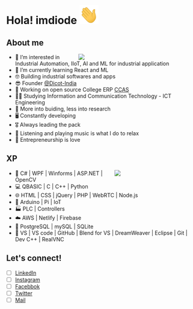 # Hola! imdiode <img src="https://github.com/devSouvik/devSouvik/blob/master/Hi.gif" width="50" height="50" />

## About me


- 👀 <img align="right" src="https://miro.medium.com/max/1800/1*YiIf4hs9q83CSbZD4fUJ7w.gif" width="65%"/>I’m interested in Industrial Automation, IIoT, AI and ML for industrial application
- 🌱 I’m currently learning React and ML
- 🤓 Building industrial softwares and apps 
- 😎 Founder [@Dicot-India](https://github.com/Dicot-India)
- 💾 Working on open source College ERP [CCAS](https://github.com/imdiode/CCAS)
- 🧑‍🎓 Studying Information and Communication Technology - ICT Engineering
- 👷 More into buiding, less into research
- 🖥️ Constantly developing
- 🎖️ Always leading the pack
- 🎵 Listening and playing music is what I do to relax
- 💙 Entrepreneurship is love

## XP

* <img src="https://i.pinimg.com/originals/1c/49/2e/1c492eb6e1d085b2fa32302ecd6f8343.gif" width="45%" align="right"/>🦈 C# | WPF | Winforms | ASP.NET | OpenCV
* 💻 QBASIC | C | C++ | Python 
* 🌐 HTML | CSS | jQuery | PHP | WebRTC | Node.js
* 🤖 Arduino | Pi | IoT
* 🏭 PLC | Controllers
* ☁️ AWS | Netlify | Firebase
* 📑 PostgreSQL | mySQL | SQLite
* 🧰 VS | VS code | GitHub | Blend for VS | DreamWeaver | Eclipse | Git | Dev C++ | RealVNC

## Let's connect!

- [ ] [LinkedIn](https://www.linkedin.com/in/diode16/)
- [ ] [Instagram](https://www.instagram.com/diode.h)
- [ ] [Facebbok](https://www.facebook.com/nandan.shukla.9404)
- [ ] [Twitter](https://www.twitter.com/diode_tech)
- [ ] [Mail](mailto:nandan@dicot.in)
